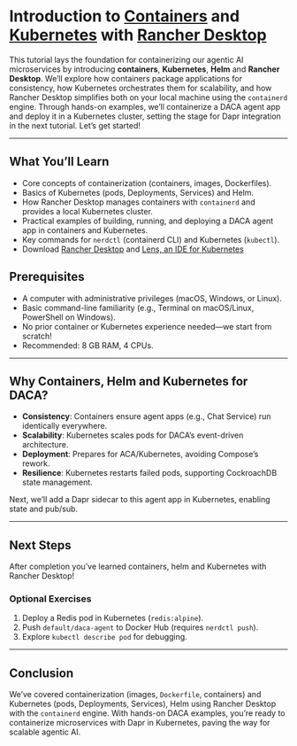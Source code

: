 # Introduction to [Containers](https://www.docker.com/resources/what-container/) and [Kubernetes](https://kubernetes.io/docs/concepts/overview/) with [Rancher Desktop](https://docs.rancherdesktop.io/)

This tutorial lays the foundation for containerizing our agentic AI microservices by introducing **containers**, **Kubernetes**, **Helm** and **Rancher Desktop**. We’ll explore how containers package applications for consistency, how Kubernetes orchestrates them for scalability, and how Rancher Desktop simplifies both on your local machine using the `containerd` engine. Through hands-on examples, we’ll containerize a DACA agent app and deploy it in a Kubernetes cluster, setting the stage for Dapr integration in the next tutorial. Let’s get started!

---

## What You’ll Learn

- Core concepts of containerization (containers, images, Dockerfiles).
- Basics of Kubernetes (pods, Deployments, Services)  and Helm.
- How Rancher Desktop manages containers with `containerd` and provides a local Kubernetes cluster.
- Practical examples of building, running, and deploying a DACA agent app in containers and Kubernetes.
- Key commands for `nerdctl` (containerd CLI) and Kubernetes (`kubectl`).
- Download [Rancher Desktop](https://rancherdesktop.io/) and [Lens, an IDE for Kubernetes](https://k8slens.dev/download)

## Prerequisites

- A computer with administrative privileges (macOS, Windows, or Linux).
- Basic command-line familiarity (e.g., Terminal on macOS/Linux, PowerShell on Windows).
- No prior container or Kubernetes experience needed—we start from scratch!
- Recommended: 8 GB RAM, 4 CPUs.

---

##  Why Containers, Helm and Kubernetes for DACA?

- **Consistency**: Containers ensure agent apps (e.g., Chat Service) run identically everywhere.
- **Scalability**: Kubernetes scales pods for DACA’s event-driven architecture.
- **Deployment**: Prepares for ACA/Kubernetes, avoiding Compose’s rework.
- **Resilience**: Kubernetes restarts failed pods, supporting CockroachDB state management.

Next, we’ll add a Dapr sidecar to this agent app in Kubernetes, enabling state and pub/sub.

---

## Next Steps

After completion you’ve learned containers, helm and Kubernetes with Rancher Desktop!

### Optional Exercises

1. Deploy a Redis pod in Kubernetes (`redis:alpine`).
2. Push `default/daca-agent` to Docker Hub (requires `nerdctl push`).
3. Explore `kubectl describe pod` for debugging.

---

## Conclusion

We’ve covered containerization (images, `Dockerfile`, containers) and Kubernetes (pods, Deployments, Services), Helm using Rancher Desktop with the `containerd` engine. With hands-on DACA examples, you’re ready to containerize microservices with Dapr in Kubernetes, paving the way for scalable agentic AI.
